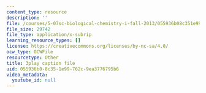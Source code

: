```yaml
---
content_type: resource
description: ''
file: /courses/5-07sc-biological-chemistry-i-fall-2013/055936b08c351e99762c9ea3776795b6_eOYHJLqP2Ps.srt
file_size: 29742
file_type: application/x-subrip
learning_resource_types: []
license: https://creativecommons.org/licenses/by-nc-sa/4.0/
ocw_type: OCWFile
resourcetype: Other
title: 3play caption file
uid: 055936b0-8c35-1e99-762c-9ea3776795b6
video_metadata:
  youtube_id: null
---
```

